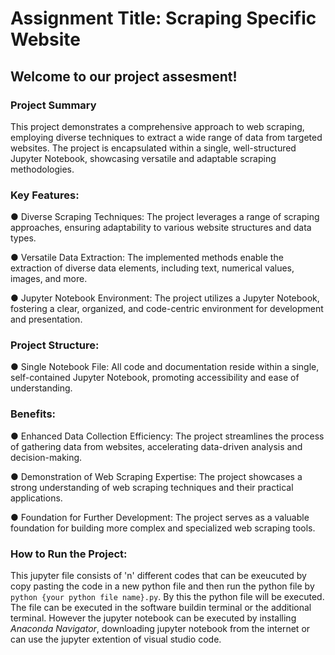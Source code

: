 # Assignment Title: Scraping Specific Website

## **Welcome to our project  assesment!**

### Project Summary

This project demonstrates a comprehensive approach to web scraping, employing diverse techniques to extract a wide range of data from targeted websites. The project is encapsulated within a single, well-structured Jupyter Notebook, showcasing versatile and adaptable scraping methodologies.

### Key Features:

● Diverse Scraping Techniques: The project leverages a range of scraping approaches, ensuring adaptability to various website structures and data types.

● Versatile Data Extraction: The implemented methods enable the extraction of diverse data elements, including text, numerical values, images, and more.

● Jupyter Notebook Environment: The project utilizes a Jupyter Notebook, fostering a clear, organized, and code-centric environment for development and presentation.

### Project Structure:
● Single Notebook File: All code and documentation reside within a single, self-contained Jupyter Notebook, promoting accessibility and ease of understanding.

### Benefits:

● Enhanced Data Collection Efficiency: The project streamlines the process of gathering data from websites, accelerating data-driven analysis and decision-making.

● Demonstration of Web Scraping Expertise: The project showcases a strong understanding of web scraping techniques and their practical applications.

● Foundation for Further Development: The project serves as a valuable foundation for building more complex and specialized web scraping tools.

### How to Run the Project:
This jupyter file consists of 'n' different codes that can be exeucuted by copy pasting the code in a new python file and then run the python file by `python {your python file name}.py`. By this the python file will be executed. The file can be executed in the software buildin terminal or the additional terminal.
However the jupyter notebook can be executed by installing *Anaconda Navigator*, downloading jupyter notebook from the internet or can use the jupyter extention of visual studio code.

